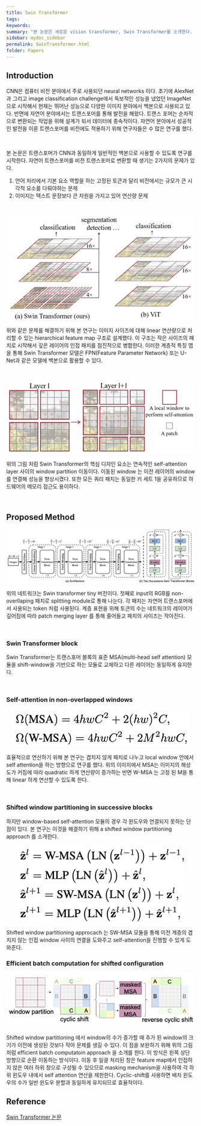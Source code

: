 ```yaml
---
title: Swin Transformer
tags:
keywords:
summary: "본 논문은 새로운 vision transformer, Swin Transformer를 소개한다. 비전 트랜스포머는 이미지가 가지고 있는 다양한 특성과 큰 해상도 때문에 상대적으로 텍스트에서 사용되는 트랜스포머 보다 적용하기 어렵다. 이 문제를 해결하기 위해 연구자들은 shifted windows로 계산되는 hierarchical transformer를 적용했다. Shifted windows를 통해 self-attention에서 non-overlapping local windows를 계산할 때와 동시에 windows들과 연결할 때 발생하는 큰 연산량을 효율적으로 제한할 수 있었다. 더 나아가 hierarchical 구조는 이미지의 여러 특성에 맞게 유동적으로 변화가 가능하고 이미지의 사이즈에 따라 linear 연산을 한다. 결과적으로 swin transformer는 image classification, semantic segmentation 등 다양한 이미지 분야에서 사용할 수 있다."
sidebar: mydoc_sidebar
permalink: SwinTransformer.html
folder: Papers
---
```


## Introduction

CNN은 컴퓨터 비전 분야에서 주로 사용되던 neural networks 이다. 초기에 AlexNet과 그리고 image classification challenge에서 독보적인 성능을 냈었던 ImageNet 으로 시작해서 현재는 뛰어난 성능으로 다양한 이미지 분야에서 백본으로 사용되고 있다. 반면에 자연어 분야에서는 트랜스포머를 통해 발전을 해왔다. 트랜스 포머는 순차적으로 변환되는 작업을 위해 설계가 되서 데이터에 종속적이다. 자연어 분야에서 성공적인 발전을 이룬 트랜스포머를 비전에도 적용하기 위해 연구자들은 수 많은 연구를 했다.

<br />

본 논문은 트랜스포머가 CNN과 동일하게 일반적인 백본으로 사용할 수 있도록 연구를 시작한다. 자연어 트랜스포머를 비전 트랜스포머로 변환할 때 생기는 2가지의 문제가 있다.

1. 언어 처리에서 기본 요소 역할을 하는 고정된 토큰과 달리 비전에서는 규모가 큰 시각적 요소를 다뤄야하는 문제
2. 이미지는 텍스트 문장보다 큰 차원을 가지고 있어 연산량 문제

<br />

<p align="center">
  <img width="" height="" src="images/SwinTransformer/SwinTransformer_hierarchical_feature_map.png">
</p>

위와 같은 문제를 해결하기 위해 본 연구는 이미지 사이즈에 대해 linear 연산량으로 처리할 수 있는 hierarchical feature map 구조로 설계했다. 이 구조는 작은 사이즈의 패치로 시작해서 깊은 레이어의 인접 패치를 점진적으로 병합한다. 이러한 계층적 특징 맵을 통해 Swin Transformer 모델은 FPN(Feature Parameter Network) 또는 U-Net과 같은 모델에 백본으로 활용할 수 있다.

<br />

<p align="center">
  <img width="" height="" src="images/SwinTransformer/SwinTransformer_shift_windows_partition.png">
</p>

위의 그림 처럼 Swin Transformer의 핵심 디자인 요소는 연속적인 self-attention layer 사이의 window partition 이동이다. 이동된 window 는 이전 레이어의 window를 연결해 성능을 향상시켰다. 또한 모든 쿼리 패치는 동일한 키 세트 1을 공유하므로 하드웨어의 메모리 접근도 용이하다.

<br />

## Proposed Method

<p align="center">
  <img width="" height="" src="images/SwinTransformer/SwinTransformer_architecture.png">
</p>

위의 네트워크는 Swin transformer tiny 버전이다. 첫째로 input의 RGB를 non-overllaping 패치로 splitting module로 통해 나눈다. 각 패치는 자연어 트랜스포머에서 사용되는 token 처럼 사용된다. 계층 표현을 위해 토큰의 수는 네트워크의 레이어가 깊어짐에 따라 patch merging layer 를 통해 줄어들고 패치의 사이즈는 작아진다.

<br />

### Swin Transformer block

Swin Transformer는 트랜스포머 블록의 표준 MSA(multi-head self attention) 모듈을 shift-window을 기반으로 하는 모듈로 교체하고 다른 레이어는 동일하게 유지한다.

<br />

### Self-attention in non-overlapped windows

<p align="center">
  <img width="" height="" src="images/SwinTransformer/SwinTransformer_W-MSA.png">
</p>

효율적으로 연산하기 위해 본 연구는 겹치지 않게 패치로 나누고 local window 안에서 self attention을 하는 방향으로 연구를 했다. 위의 이미지에서 MSA는 이미지의 해상도가 커짐에 따라 quadratic 하게 연산량이 증가하는 반면 W-MSA 는 고정 된 M을 통해 linear 하게 연산할 수 있도록 한다.

<br />

### Shifted window partitioning in successive blocks

하지만 window-based self-attention 모듈의 경우 각 윈도우와 연결되지 못하는 단점이 있다. 본 연구는 이것을 해결하기 위해 a shifted window partitioning approach 를 소개한다.

<p align="center">
  <img width="" height="" src="images/SwinTransformer/SwinTransformer_shifted_window_partitioning.png">
</p>

Shifted window partitioning approcach 는 SW-MSA 모듈을 통해 이전 계층의 겹치지 않는 인접 window 사이의 연결을 도와주고 self-attention을 진행할 수 있게 도와준다.

### Efficient batch computation for shifted configuration

<p align="center">
  <img width="" height="" src="images/SwinTransformer/SwinTransformer_efficient_batch_computation_approach.png">
</p>

Shifted window partitioning 에서 window의 수가 증가할 때 추가 된 window의 크기가 이전에 생성된 것보다 작아 문제를 생길 수 있다. 이 점을 보완하기 위해 위의 그림처럼 efficient batch computatoin approach 을 소개를 한다. 이 방식은 왼쪽 상단 방향으로 순환 이동하는 방식이다. 이동 후 일괄 처리된 창은 feature map에서 인접하지 않은 여러 하위 창으로 구성될 수 있으므로 masking mechanism을 사용하여 각 하위 윈도우 내에서 self attention 연산을 제한한다. Cyclic-shift를 사용하면 배치 윈도우의 수가 일반 윈도우 분할과 동일하게 유지되므로 효율적이다.

## Reference

[Swin Transformer 논문](https://arxiv.org/pdf/2103.14030.pdf)
